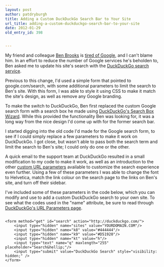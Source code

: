 ```yaml
---
layout: post
author: patdryburgh
title: Adding a Custom DuckDuckGo Search Bar to Your Site
url_title: adding-a-custom-duckduckgo-search-bar-to-your-site
date: 2012-01-29
old_entry_id: 398


---
```


My friend and colleague [Ben Brooks](http://brooksreview.net) is [tired of Google](http://brooksreview.net/2012/01/duckduckwin/), and I can't blame him. In an effort to reduce the number of Google services he's beholden to, Ben asked me to update his site's search with the [DuckDuckGo search service](http://duckduckgo.com).

Previous to this change, I'd used a simple form that pointed to google.com/search, with some additional parameters to limit the search to Ben's site. With this form, I was able to style it using CSS to make it match the site's design, as well as remove any Google branding.

To make the switch to DuckDuckGo, Ben first replaced the custom Google search form with a search box he made using [DuckDuckGo's Search Box Wizard](https://duckduckgo.com/search_box.html). While this provided the functionality Ben was looking for, it was a long way from the nice design I'd come up with for the former search bar.

I started digging into the old code I'd made for the Google search form, to see if I could simply replace a few parameters to make it work on DuckDuckGo. I got close, but wasn't able to pass both the search term and limit the search to Ben's site; I could only do one or the other.

A quick email to the support team at DuckDuckGo resulted in a small modification to my code to make it work, as well as an introduction to the other [custom URL parameters](http://duckduckgo.com/params.html) available to customize the search experience even further. Using a few of these parameters I was able to change the font to Helvetica, match the link colour on the search page to the links on Ben's site, and turn off their sidebar.

I've included some of these parameters in the code below, which you can modify and use to add a custom DuckDuckGo search to your own site. To see what the codes used in the "name" attribute, be sure to read through [DuckDuckGo's URL Parameters page](http://duckduckgo.com/params.html). 

<pre>
<code>
&lt;form method="get" id="search" action="http://duckduckgo.com/">
	&lt;input type="hidden" name="sites" value="YOURDOMAIN.COM"/>
	&lt;input type="hidden" name="k8" value="#444444"/>
	&lt;input type="hidden" name="k9" value="#D51920"/>
	&lt;input type="hidden" name="kt" value="h"/>
	&lt;input type="text" name="q" maxlength="255" placeholder="Search&amp;hellip;"/>
	&lt;input type="submit" value="DuckDuckGo Search" style="visibility: hidden;" />
&lt;/form>
</code>
</pre>